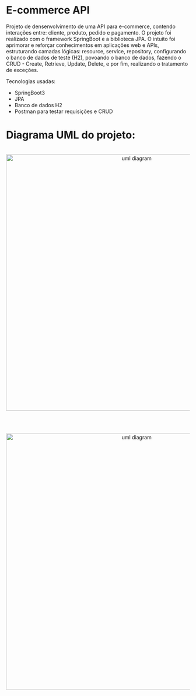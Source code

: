 # E-commerce API

Projeto de densenvolvimento de uma API para e-commerce, contendo interações entre: cliente, produto, pedido e pagamento. O projeto foi realizado com o framework SpringBoot e a biblioteca JPA. O intuito foi aprimorar e reforçar conhecimentos em aplicações web e APIs, estruturando camadas lógicas: resource, service, repository, configurando o banco de dados de teste (H2), povoando o banco de dados, fazendo o CRUD - Create, Retrieve, Update, Delete, e por fim, realizando o tratamento de exceções.

Tecnologias usadas:
- SpringBoot3
- JPA
- Banco de dados H2
- Postman para testar requisições e CRUD

# Diagrama UML do projeto:
<p align="center">
  <br>
  <img src="https://github.com/CairoDeAndrade/workshop-springboot3-jpa/blob/main/assets/img/workshop-model-uml.png" width="700" margin="10rem" title="uml diagram">
</p>
<br>
<p align="center">
  <br>
  <img src="https://github.com/CairoDeAndrade/workshop-springboot3-jpa/blob/main/assets/img/workshop-instance-uml.png" width="700" margin="10rem" title="uml diagram">
</p>

